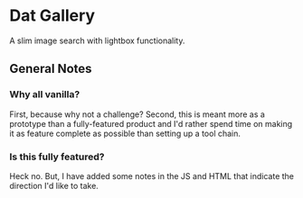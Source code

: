 # Dat Gallery

A slim image search with lightbox functionality.

## General Notes

### Why all vanilla?

First, because why not a challenge? Second, this is meant more as a prototype than a fully-featured product and I'd rather spend time on making it as feature complete as possible than setting up a tool chain.

### Is this fully featured?

Heck no. But, I have added some notes in the JS and HTML that indicate the direction I'd like to take.

